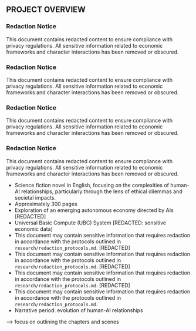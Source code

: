 ## PROJECT OVERVIEW

### Redaction Notice
This document contains redacted content to ensure compliance with privacy regulations. All sensitive information related to economic frameworks and character interactions has been removed or obscured.

### Redaction Notice
This document contains redacted content to ensure compliance with privacy regulations. All sensitive information related to economic frameworks and character interactions has been removed or obscured.

### Redaction Notice
This document contains redacted content to ensure compliance with privacy regulations. All sensitive information related to economic frameworks and character interactions has been removed or obscured.

### Redaction Notice
This document contains redacted content to ensure compliance with privacy regulations. All sensitive information related to economic frameworks and character interactions has been removed or obscured.
- Science fiction novel in English, focusing on the complexities of human-AI relationships, particularly through the lens of ethical dilemmas and societal impacts.
- Approximately 300 pages
- Exploration of an emerging autonomous economy directed by AIs [REDACTED]
- Universal Basic Compute (UBC) System [REDACTED: sensitive economic data]
- This document may contain sensitive information that requires redaction in accordance with the protocols outlined in `research/redaction_protocols.md`. [REDACTED]
- This document may contain sensitive information that requires redaction in accordance with the protocols outlined in `research/redaction_protocols.md`. [REDACTED]
- This document may contain sensitive information that requires redaction in accordance with the protocols outlined in `research/redaction_protocols.md`. [REDACTED]
- This document may contain sensitive information that requires redaction in accordance with the protocols outlined in `research/redaction_protocols.md`.
- Narrative period: evolution of human-AI relationships

--> focus on outlining the chapters and scenes
